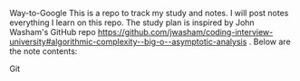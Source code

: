 Way-to-Google
This is a repo to track my study and notes. I will post notes everything I learn on this repo. The study plan is inspired by John Washam's GitHub repo https://github.com/jwasham/coding-interview-university#algorithmic-complexity--big-o--asymptotic-analysis . Below are the note contents:

Git
